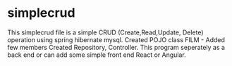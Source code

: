 # simplecrud

This simplecrud file is a simple CRUD (Create,Read,Update, Delete) operation using spring hibernate mysql.
Created POJO class FILM - Added few members 
Created Repository, Controller.
This program seperately as a back end or can add some simple front end React or Angular.
